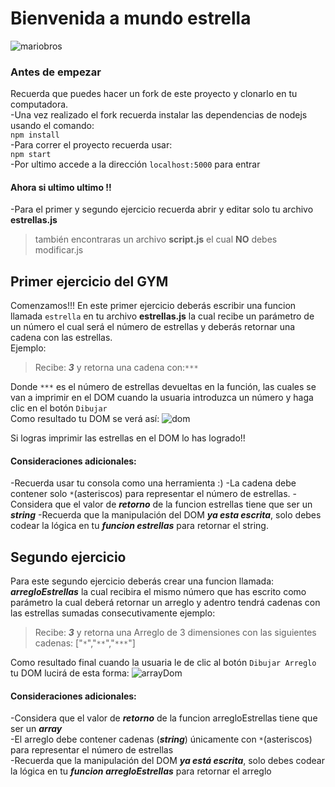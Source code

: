 # Bienvenida a mundo estrella    
![mariobros](https://i2.wp.com/data.whicdn.com/images/220555186/original.gif)
### Antes de empezar
Recuerda que puedes hacer un fork de este proyecto y clonarlo en tu computadora.  
-Una vez realizado el fork recuerda instalar las dependencias de nodejs usando el comando:  
`npm install`  
-Para correr el proyecto recuerda usar:  
`npm start`  
-Por ultimo accede a la dirección `localhost:5000` para entrar

#### Ahora si ultimo ultimo !!
-Para el primer y segundo ejercicio recuerda abrir y editar solo tu archivo **estrellas.js**
>también encontraras  un archivo **script.js** el cual **NO** debes modificar.js

## Primer ejercicio del GYM
Comenzamos!!!
En este primer ejercicio deberás escribir una funcion llamada `estrella` en tu archivo **estrellas.js** la cual recibe un parámetro de un número el cual será el número de estrellas y deberás retornar una cadena con las estrellas.  
Ejemplo:  
> Recibe: ***3***
> y retorna una cadena con:`***`  

Donde `***` es el número de estrellas devueltas en la función, las cuales se van a imprimir en el DOM cuando la usuaria introduzca un número y haga clic en el botón `Dibujar`  
Como resultado tu DOM se verá así:
![dom](https://user-images.githubusercontent.com/6140157/126437893-96714255-d967-47b1-9c0b-407c68c3b470.png)

Si logras imprimir las estrellas en el DOM lo has logrado!!

#### Consideraciones adicionales:
-Recuerda usar tu consola como una herramienta :)
-La cadena debe contener solo `*`(asteriscos) para representar el número de estrellas.
-Considera que el valor de ***retorno*** de la funcion estrellas tiene que ser un ***string***
-Recuerda que la manipulación del DOM ***ya esta escrita***, solo debes codear la lógica en tu ***funcion estrellas*** para retornar el string.


## Segundo ejercicio
Para este segundo ejercicio deberás crear una funcion llamada: ***arregloEstrellas*** la cual recibira el mismo número que has escrito como parámetro la cual deberá retornar un arreglo y adentro tendrá cadenas con las estrellas sumadas consecutivamente ejemplo:
> Recibe: ***3***
> y retorna una Arreglo de 3 dimensiones con las siguientes cadenas: ["`*`","`**`","`***`"]

Como resultado final cuando la usuaria le de clic al botón `Dibujar Arreglo` tu DOM lucirá de esta forma:
![arrayDom](https://user-images.githubusercontent.com/6140157/126439800-31442d75-b8e6-4bf6-bb61-829a4f3f0521.png)

#### Consideraciones adicionales:
-Considera que el valor de ***retorno*** de la funcion arregloEstrellas tiene que ser un ***array***  
-El arreglo debe contener cadenas (***string***) únicamente con `*`(asteriscos) para representar el número de estrellas  
-Recuerda que la manipulación del DOM ***ya está escrita***, solo debes codear la lógica en tu ***funcion arregloEstrellas*** para retornar el arreglo  